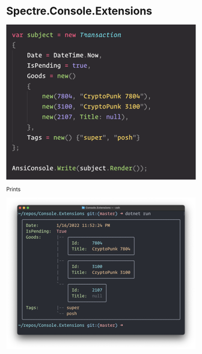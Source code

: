 # Spectre.Console.Extensions

![Example Coee](images/example-code.png)

Prints

![Example](images/example.png)
